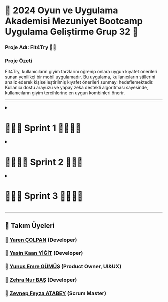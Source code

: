 # 📌 2024 Oyun ve Uygulama Akademisi Mezuniyet Bootcamp Uygulama Geliştirme Grup 32 📱
### Proje Adı:  Fit4Try 👗📱
### Proje Özeti
 Fit4Try, kullanıcıların giyim tarzlarını öğrenip onlara uygun kıyafet önerileri sunan yenilikçi bir mobil uygulamadır. Bu uygulama, kullanıcıların stillerini analiz ederek kişiselleştirilmiş kıyafet önerileri sunmayı hedeflemektedir. Kullanıcı dostu arayüzü ve yapay zeka destekli algoritması sayesinde, kullanıcıların giyim tercihlerine en uygun kombinleri önerir.

----

<details>
  <summary><h1>🏃🏻‍➡️ Sprint 1 🏃🏻‍♀️‍➡️</h1></summary>

  ![Sprint1](https://github.com/user-attachments/assets/dfccd73f-37ec-4dfe-a492-e1fde0bd88ae)
  
# Sprint 1 Review

**Sprint Tarihleri:** 15 Haziran - 7 Temmuz

## Proje Özeti

Bu sprintte, kullanıcıların giyim tarzlarını öğrenip onlara uygun kıyafet önerileri sunan bir mobil uygulama geliştirmeye karar verdik. Bu uygulama, kullanıcıların stillerini analiz ederek, kişiselleştirilmiş kıyafet önerileri sunmayı hedeflemektedir.

## Ürün Özellikleri

- **Stil Analizi:** Kullanıcıların stil ve tercihlerini öğrenmek için anket ve form ekranları.
- **Kişiselleştirilmiş Öneriler:** Kullanıcının stiline uygun kıyafet önerileri sunan yapay zeka destekli algoritma.
- **Kullanıcı Profili:** Kullanıcıların stillerini ve tercihlerini kaydedebilecekleri profil sayfası.
- **Giriş ve Çıkış İşlemleri:** Firebase Authentication ile güvenli kullanıcı kimlik doğrulaması.
- **Sezgisel Arayüz:** Kullanıcı dostu ve sezgisel arayüz tasarımı.
- **Yapay Zeka Modeli:** Giyim önerileri için kullanılan gelişmiş yapay zeka modeli.

## Hedef Kitle

- **Genç Yetişkinler:** Moda konusunda önerilere açık, yeni stil denemek isteyen genç yetişkinler.
- **Moda Tutkunları:** Moda ve stil konusunda önerilere ihtiyaç duyan ve trendleri takip eden kullanıcılar.
- **Zamanı Kısıtlı Bireyler:** Giyim konusunda hızlı ve etkili önerilere ihtiyaç duyan, zamanı kısıtlı kullanıcılar.
- **Stilini Geliştirmek İsteyenler:** Kendi stilini keşfetmek ve geliştirmek isteyen herkes.

## Yapılan Çalışmalar

### 1. İlk Toplantı (14 Haziran)

İlk toplantımızı 14 Haziran'da gerçekleştirdik. Toplantıda proje hedeflerimizi, görev dağılımını ve sprint süresince yapılacak işleri belirledik.

![İlk Toplantı](https://github.com/wissenschaftlerin/oua_2024_bootcamp_flutter_grup32/assets/72699045/b33be272-035b-4fcf-9893-157567b2fec5)

### 2. İkinci Toplantı (22 Haziran)

İkinci toplantımızı 22 Haziran'da gerçekleştirdik. Bu toplantıda sprint ilerleyişini değerlendirdik ve gerekli düzenlemeleri yaptık.

### 3. Uygulama Tasarımı

- Uygulamanın genel tasarımını oluşturduk.
- Giriş, çıkış ve intro ekranlarını tasarladık.
- Kullanıcıların stil ve tarzlarını öğrenmek için gerekli ekranları oluşturduk.
- Kullanıcıların ne tarz şeyler giydiğini öğrenmek için anket ve form ekranları tasarladık.

**Figma Tasarımı:** [Figma Link](https://www.figma.com/design/y144lYicDkEE8IshJttFat/Fit4Try---UI-Design?node-id=0-1)

### 4. Giriş ve Çıkış İşlemleri

- Kullanıcıların uygulamaya giriş ve çıkış yapabilmesi için gerekli altyapıyı oluşturduk.
- Firebase Authentication kullanarak kullanıcıların kimlik doğrulamasını sağladık.

![Giriş Ekranı](https://github.com/wissenschaftlerin/oua_2024_bootcamp_flutter_grup32/assets/72699045/51e6761b-677e-406f-9a28-61b47b9a4228)
![Giriş Ekranı 2](https://github.com/wissenschaftlerin/oua_2024_bootcamp_flutter_grup32/assets/72699045/23d5b170-ea42-47f8-b20e-bfd7ce511cee)

### 5. Yapay Zeka Modeli

- Giydirmede kullanılacak olan yapay zeka modelini araştırıp bulduk.
- Bu modeli test ettik ve Google Cloud ile API'ye dönüştürüp kullanılabilir hale getirdik.

**Model Linki:** [Hugging Face Modeli](https://huggingface.co/spaces/levihsu/OOTDiffusion)

## Sprint Notları

- User Story'ler product backlog'ların içine yazılmıştır. Product backlog item'lara tıklandığında hikayelerin detayları okunabilir.
- Sprint içinde tamamlanması tahmin edilen puan: **100 Puan**
- Puan tamamlama mantığı: Toplamda proje boyunca tamamlanması gereken 380 puanlık backlog bulunmaktadır. 4 sprint'e bölündüğünde ilk sprint'in en azından 100 ile başlaması gerektiğine karar verildi.
- Backlog düzeni ve Story seçimleri: Backlog'umuz ilk yapılacak story'lere göre düzenlenmiştir. Sprint başına tahmin edilen puan sayısını geçmeyecek şekilde sıradan seçimler yapılmaktadır. Story başına çıkan tahmin puanı, toplam puanın yarısından az tutulmuştur.
- Story'ler yapılacak işlere (task'lere) bölünmüştür. Miro Board'da gözüken kırmızı item'lar yapılacak işleri (task) gösterirken, mavi item'lar story'leri temsil etmektedir.
- Daily Scrum: Daily Scrum toplantılarının zamansal sebeplerden ötürü Slack üzerinden yapılmasına karar verilmiştir. Daily Scrum toplantısı örneği jpeg veya word olarak Readme'de tarafımızdan paylaşılmaktadır.

![Sprint1Scrum](https://github.com/wissenschaftlerin/oua_2024_bootcamp_flutter_grup32/assets/72699045/f1cedffc-d479-401f-8d3e-07c5df295039)

---
## Alınan Kararlar:
- Ekipteki roller belirlenmiştir.
- Ekstra eklenmesi gereken özellikler belirlenmiştir.
- Uygulama fikri ve özellikleri netleştirilmiştir.

## Sprint Retrospective
- Takımın her üyesi yapacağı görevleri miro üzerine yazması kararı alınmıştır.
- Tahmin puanları gözden geçirilmeli ve sprint planlama toplantılarında gerekli geri bildirimlerin developer'lar tarafından verildiğine emin olunmalı.
 
</details>

<details>
  <summary><h1>🏃🏻‍♀️‍➡️ Sprint 2 🏃🏻‍➡️</h1></summary>

# Sprint 2 Review
![SPRINT 2](https://github.com/user-attachments/assets/3c9beb51-8700-4779-829f-a857dbe4216a)

**Sprint Tarihleri:** 8 Temmuz - 21 Temmuz

## Yapılan Çalışmalar
### 1. İlk Toplantı (8 Temmuz)

İlk toplantımızı 8 Temmuz'da gerçekleştirdik. Toplantıda proje hedeflerimizi, görev dağılımını ve sprint süresince yapılacak işleri belirledik.

### 2. İkinci Toplantı (14 Temmuz)

İkinci toplantımızı 15 Temmuz'da gerçekleştirdik. Bu toplantıda sprint ilerleyişini değerlendirdik ve gerekli düzenlemeleri yaptık.

### 3. Uygulama Geliştirme

- Kullanıcı profili sayfasını tamamladık.
- Stil analizi ekranlarını ve algoritmalarını geliştirdik.
- Giyim önerileri için yapay zeka modelini entegre ettik ve test ettik.

### 4. Firebase Entegrasyonu

- Kullanıcı verilerini Firebase Realtime Database'e kaydedecek şekilde ayarladık.
- Kullanıcı profillerini Firebase üzerinden yönetilecek şekilde yapılandırdık.

### 5. DM ve Yardım Merkezi Tasarımı

- Uygulamanın DM kısmını tasarladık.
- Yardım merkezi ve çıkış yap kısımlarını tasarladık.

### Screenshotlar

#### Şifre Ayarları Sayfası
  
![WhatsApp Bild 2024-07-21 um 14 41 48_7a52af0c](https://github.com/user-attachments/assets/17fa99fe-5af8-496e-92ed-cb0a8e7836b5) ![WhatsApp Bild 2024-07-21 um 14 41 49_460635ca](https://github.com/user-attachments/assets/5344cf69-df15-4a31-b992-d3195e9bed54) ![WhatsApp Bild 2024-07-21 um 14 41 49_7164dd66](https://github.com/user-attachments/assets/86137036-5f09-464e-bcba-a2a22de450ff)

- [Şifre ayarları sayfası kodları eklendi](https://github.com/wissenschaftlerin/oua_2024_bootcamp_flutter_grup32/commit/4590e91c4340db3a300c5d92cdac39b398b20884)
![WhatsApp Bild 2024-07-21 um 20 03 57_1674b6fa](https://github.com/user-attachments/assets/6d88e0a8-e084-4249-ae88-36682f3b72da)



#### Dil Seçenekleri Ayarları 

![WhatsApp Bild 2024-07-21 um 14 41 49_a1554e05](https://github.com/user-attachments/assets/b1c94ec4-0da8-470a-8e17-a6fff57b2ed6) ![WhatsApp Bild 2024-07-21 um 14 41 49_e211ae3e](https://github.com/user-attachments/assets/8326be25-6a00-4eed-b9fa-64bbb3588662)

- [Dil seçenekleri ayarları sayfası kodları eklendi](https://github.com/wissenschaftlerin/oua_2024_bootcamp_flutter_grup32/commit/01e492537148716f35c5e35f249911979f679517)
![image](https://github.com/user-attachments/assets/a28d0e8d-335f-42a2-9e07-e63d377a2191)


#### Yardım Merkezi

![WhatsApp Bild 2024-07-21 um 14 41 50_e9683d3b](https://github.com/user-attachments/assets/b3d2044c-00fa-4fbd-9dee-c6a8bc27d0e3) ![WhatsApp Bild 2024-07-21 um 14 41 50_7c3a5b9f](https://github.com/user-attachments/assets/de7a9c09-4bb1-4401-8cc6-1a4edeba7e6d)

- [Yardım merkezi sayfası kodları eklendi](https://github.com/wissenschaftlerin/oua_2024_bootcamp_flutter_grup32/commit/9b05a7be7af6eb5d1a48f9cef699d78b4a586598)

  ![image](https://github.com/user-attachments/assets/bcc4d326-c5c7-49e8-8eca-efbb40092f81)



## Sprint Notları

- User Story'ler product backlog'ların içine yazılmıştır. Product backlog item'lara tıklandığında hikayelerin detayları okunabilir.
- Sprint içinde tamamlanması tahmin edilen puan: **90 Puan**
- Puan tamamlama mantığı: Toplamda proje boyunca tamamlanması gereken 380 puanlık backlog bulunmaktadır. İlk sprintte tamamlanan 100 puandan sonra, bu sprintte 90 puan tamamlanması hedeflenmiştir.
- Backlog düzeni ve Story seçimleri: Backlog'umuz ilk yapılacak story'lere göre düzenlenmiştir. Sprint başına tahmin edilen puan sayısını geçmeyecek şekilde sıradan seçimler yapılmaktadır.
- Story'ler yapılacak işlere (task'lere) bölünmüştür. Miro Board'da gözüken kırmızı item'lar yapılacak işleri (task)

Miro Ekran Görüntüsü
![image](https://github.com/user-attachments/assets/68f1562f-6835-4b93-b7b3-71ddba3f2e81)


---
## Alınan Kararlar:
- UI UX tarafında bir kişinin daha yardım etmesine karar verilmiştir.

## Sprint Retrospective
- Uygulama tasarımında community sayfası bitmiştir.
- Giriş kısmı, dil seçenekleri ve yardım sayfasının kodları eklenmiştir.

</details>

<details>
  <summary><h1>🏃🏻‍➡️ Sprint 3 🏃🏻‍♀️‍➡️</h1></summary>

# Sprint 3 Review

![SPRINT 3](https://github.com/user-attachments/assets/1c01ec84-9f8d-488e-9e31-539aeb3e2604)

**Sprint Tarihleri:** 22 Temmuz - 2 Ağustos


</details>


</details>


----
## 🤖 Takım Üyeleri

### 🚀 [Yaren ÇOLPAN](https://www.linkedin.com/in/yarencolpan/) (Developer)
### 🚀 [Yasin Kaan YİĞİT](https://www.linkedin.com/in/yasinkaanyigit1/) (Developer)
### 🚀 [Yunus Emre GÜMÜŞ](https://www.linkedin.com/in/yunusemregumus/) (Product Owner, UI&UX)
### 🚀 [Zehra Nur BAŞ](https://www.linkedin.com/in/zehranurba%C5%9F/) (Developer)
### 🚀 [Zeynep Feyza ATABEY](https://www.linkedin.com/in/zeynepfeyzatabey/) (Scrum Master)
